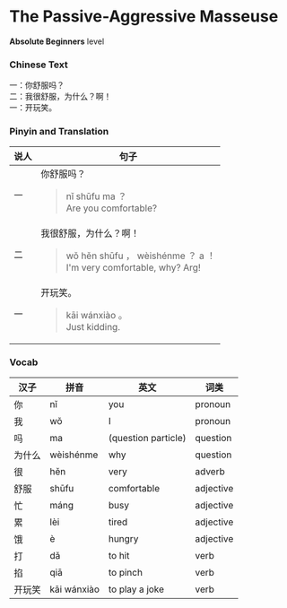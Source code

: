 # The Passive-Aggressive Masseuse
**Absolute Beginners** level
### Chinese Text
一：你舒服吗？<br />二：我很舒服，为什么？啊！<br />一：开玩笑。

### Pinyin and Translation
|说人|句子|
|----|----|
|一|你舒服吗？<blockquote>nǐ shūfu ma ？<br />Are you comfortable?</blockquote>|
|二|我很舒服，为什么？啊！<blockquote>wǒ hěn shūfu ， wèishénme ？ a ！<br />I'm very comfortable, why? Arg!</blockquote>|
|一|开玩笑。<blockquote>kāi wánxiào 。<br />Just kidding.</blockquote>|
### Vocab
|汉子|拼音|英文|词类|
|----|----|----|----|
|你|nǐ|you|pronoun|
|我|wǒ|I|pronoun|
|吗|ma|(question particle)|question|
|为什么|wèishénme|why|question|
|很|hěn|very|adverb|
|舒服|shūfu|comfortable|adjective|
|忙|máng|busy|adjective|
|累|lèi|tired|adjective|
|饿|è|hungry|adjective|
|打|dǎ|to hit|verb|
|掐|qiā|to pinch|verb|
|开玩笑|kāi wánxiào|to play a joke|verb|